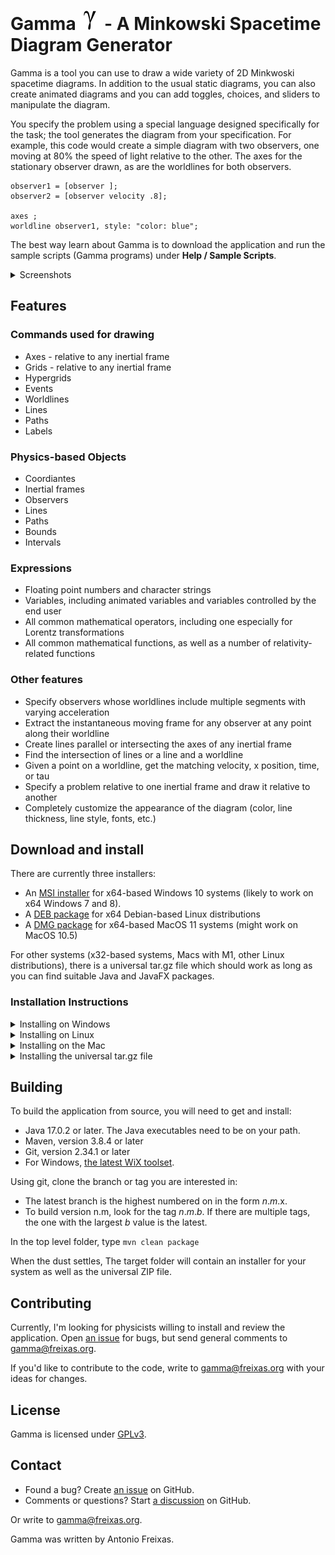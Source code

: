 # Gamma ![Gamma Symbol](../src/main/icons/gamma-icon-32x32.png) - A Minkowski Spacetime Diagram Generator 

Gamma is a  tool you can use to draw a wide variety of 2D Minkwoski spacetime diagrams.
In addition to the usual static diagrams, you can also create animated diagrams and
you can add toggles, choices, and sliders to manipulate the diagram.

You specify the problem using a special language designed specifically for the
task; the tool generates the diagram from your specification. For example, this 
code would create a simple diagram with two observers, one moving at 80% the 
speed of light relative to the other. The axes for the stationary observer drawn,
as are the worldlines for both observers.

```
observer1 = [observer ];
observer2 = [observer velocity .8];

axes ;
worldline observer1, style: "color: blue";
```

The best way learn about Gamma is to download the application and run the sample
scripts (Gamma programs) under **Help / Sample Scripts**.

<details><summary>Screenshots</summary>

![Screenshot 1](../src/excluded/screenshots/img1.png)

![Screenshot 2](../src/excluded/screenshots/img2.png)

![Screenshot 3](../src/excluded/screenshots/img3.png)

![Screenshot 4](../src/excluded/screenshots/img4.png)
</details>

## Features

### Commands used for drawing 

 - Axes - relative to any inertial frame
 - Grids - relative to any inertial frame
 - Hypergrids
 - Events
 - Worldlines
 - Lines
 - Paths
 - Labels 

### Physics-based Objects

- Coordiantes
- Inertial frames
- Observers
- Lines
- Paths
- Bounds
- Intervals

### Expressions

- Floating point numbers and character strings
- Variables, including animated variables and variables controlled by the end user
- All common mathematical operators, including one especially for Lorentz transformations
- All common mathematical functions, as well as a number of relativity-related functions

### Other features

- Specify observers whose worldlines include multiple segments with varying acceleration
- Extract the instantaneous moving frame for any observer at any point along their worldline
- Create lines parallel or intersecting the axes of any inertial frame
- Find the intersection of lines or a line and a worldline
- Given a point on a worldline, get the matching velocity, x position, time, or tau
- Specify a problem relative to one inertial frame and draw it relative to another
- Completely customize the appearance of the diagram (color, line thickness, line style, fonts, etc.)

## Download and install

There are currently three installers:

- An [MSI installer](https://github.com/freixas/gamma/releases/download/1.0.0-alpha3/gamma-1.0.0.msi) for x64-based Windows 10 systems (likely to work on x64 Windows 7 and 8).
- A [DEB package](https://github.com/freixas/gamma/releases/download/1.0.0-alpha3/gamma_1.0.0-1_amd64.deb) for x64 Debian-based Linux distributions
- A [DMG package](https://github.com/freixas/gamma/releases/download/1.0.0-alpha3/gamma-1.0.0.dmg) for x64-based MacOS 11 systems (might work on MacOS 10.5)

For other systems (x32-based systems, Macs with M1, other Linux distributions), 
there is a universal tar.gz file which should work as long as you can find
suitable Java and JavaFX packages. 

### Installation Instructions

<details><summary>Installing on Windows</summary>

- Download the file.
- In Explorer, double-click on the MSI file. Follow the prompts.

</details> 

<details><summary>Installing on Linux</summary>

- Download the file.
- In the Linux file manager, double-click on the DEB file. Follow the prompts.

Alternately, from a terminal window, type:

`sudo apt install <path-to-DEB-file>`

</details>

<details><summary>Installing on the Mac</summary>

- Download the file.
- In Finder, double-click on the DMG file. Follow the prompts and move the gamma icon into the Applications folder.

**IMPORTANT:** Because I am not willing to pay Apple $99/year to sign and notarize my open-source
software, the application will appear to install properly, but will complain about
being "damaged" and won't run.

To run the application, you will need to bring up a terminal window and enter
these commands:

```
cd /Applications
sudo xattr -r -d com.apple.quarantine gamma.app
```

</details>

<details><summary>Installing the universal tar.gz file</summary>

To install the universal tar.gz file, you will need to know how to:

- Enter DOS (Windows) or shell (Mac/Linux) commands.
- Define a persistent environment variable.
- Unpack a tar.gz file.
- Add a path to the PATH environment variable.

<details><summary>Install Java</summary>

Download and install Java JDK 17.0.2 (or later) from 

https://www.oracle.com/java/technologies/downloads

This is also called "Java SE Development Kit 17.0.2". The page includes a link
to installation instructions in the section on "Release Information".

There are also open source versions at https://jdk.java.net/17.
These versions don't include installers or even installation instructions.

To verify that Java is installed properly, type: 

`java --version` 

in a cmd.exe or terminal window. This should output something starting with 

`java version "17.0.2"`.

Make sure that the JAVA_HOME variable is set. Using a terminal window, enter:

  `echo %JAVA_HOME%` (Windows)

  `echo $JAVA_HOME` (Mac/Linux)

If this does not display path, set JAVA_HOME to the path where Java
was installed. On Windows, locate the top of the Java installation (usually
something like C:\Program Files\Java\<version>). Then, in a terminal window,
type:

`setx JAVA_HOME "C:\Program Files\Java\<version>"`

On Mac/Linux, use the "which" command in a terminal window to find the java
executable:

`which java`

Remove "/bin" from the path. This should be your JAVA_HOME value. You will need
to set it in whatever profile file you are using: ~/.bash_profile, ~/.profile,
or others. In this file, enter:

`JAVA_HOME="<path>"`

You may have to log out/in to make this effective.
</details>

<details><summary>Install JavaFX</summary>

Download and install JavaFX 17.0.2 [LTS] (or later) from

https://gluonhq.com/products/javafx/

(for Type, select SDK)

The download should be a ZIP file. You can place the javafx-sdk-17.0.2
folder anywhere.

You will need to create a JAVAFX_HOME environment variable. The JAVAFX_HOME path
should point to the top of the unpacked ZIP file.
</details>

<details><summary>Install Gamma</summary>

Unzip the Gamma installation package to any location. If you unpacked the file
into <some path>, then add `<some path>\app` (Windows) or `<some path>/app` (Mac/
Linux) to your PATH.
</details>

<details><summary>Running Gamma</summary>

To run Gamma from a terminal window, enter:

`gamma.bat` (Windows)
`gamma` (Mac/Linux)

You may be able to link the command to a desktop icon to make it more
convenient to run. You may still see a brief appearance of a terminal window.
</details>
</details>

## Building

To build the application from source, you will need to get and install:

- Java 17.0.2 or later. The Java executables need to be on your path.
- Maven, version 3.8.4 or later
- Git, version 2.34.1 or later
- For Windows, [the latest WiX toolset](https://wixtoolset.org/releases/).

Using git, clone the branch or tag you are interested in:

- The latest branch is the highest numbered on in the form _n_._m_.x.
- To build version n.m, look for the tag _n_._m_._b_. If there are multiple tags, the one with the largest _b_ value is the latest.

In the top level folder, type `mvn clean package`

When the dust settles, The target folder will contain an installer for your system
as well as the universal ZIP file.

## Contributing

Currently, I'm looking for physicists willing to install and review the 
application. Open [an issue](https://github.com/freixas/gamma/issues) for bugs, 
but send general comments to [gamma@freixas.org](mailto://gamma@freixas.org).

If you'd like to contribute to the code, write to [gamma@freixas.org](mailto://gamma@freixas.org)
with your ideas for changes.

## License

Gamma is licensed under [GPLv3](https://www.gnu.org/licenses/gpl-3.0.en.html). 

## Contact

- Found a bug? Create [an issue](https://github.com/freixas/gamma/issues) on GitHub.
- Comments or questions? Start [a discussion](https://github.com/freixas/gamma/discussions) on GitHub.

Or write to [gamma@freixas.org](mailto://gamma@freixas.org).

Gamma was written by Antonio Freixas.